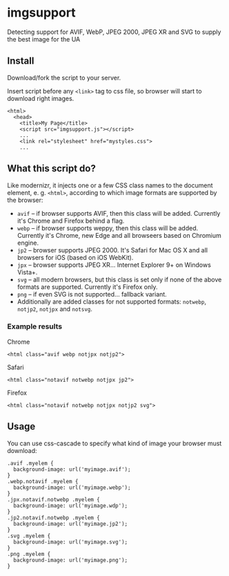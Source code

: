 imgsupport
==========

Detecting support for AVIF, WebP, JPEG 2000, JPEG XR and SVG to supply the best image for the UA

## Install
Download/fork the script to your server.

Insert script before any ``<link>`` tag to css file, so browser will start to download right images.
```
<html>
  <head>
    <title>My Page</title>
    <script src="imgsupport.js"></script>
    ...
    <link rel="stylesheet" href="mystyles.css">
    ...
```

## What this script do?
Like modernizr, it injects one or a few CSS class names to the document element, e. g. ``<html>``, according to which image formats are supported by the browser:
* ``avif`` – if browser supports AVIF, then this class will be added. Currently it's Chrome and Firefox behind a flag.
* ``webp`` – if browser supports weppy, then this class will be added. Currently it's Chrome, new Edge and all browseers based on Chromium engine.
* ``jp2`` – browser supports JPEG 2000. It's Safari for Mac OS X and all browsers for iOS (based on iOS WebKit).
* ``jpx`` – browser supports JPEG XR... Internet Explorer 9+ on Windows Vista+.
* ``svg`` – all modern browsers, but this class is set only if none of the above formats are supported. Currently it's Firefox only.
* ``png`` – if even SVG is not supported... fallback variant.
* Additionally are added classes for not supported formats: ``notwebp``, ``notjp2``, ``notjpx`` and ``notsvg``.

### Example results

Chrome
```
<html class="avif webp notjpx notjp2">
```

Safari
```
<html class="notavif notwebp notjpx jp2">
```

Firefox
```
<html class="notavif notwebp notjpx notjp2 svg">
```

## Usage
You can use css-cascade to specify what kind of image your browser must download:
```
.avif .myelem {
  background-image: url('myimage.avif');
}
.webp.notavif .myelem {
  background-image: url('myimage.webp');
}
.jpx.notavif.notwebp .myelem {
  background-image: url('myimage.wdp');
}
.jp2.notavif.notwebp .myelem {
  background-image: url('myimage.jp2');
}
.svg .myelem {
  background-image: url('myimage.svg');
}
.png .myelem {
  background-image: url('myimage.png');
}
```
